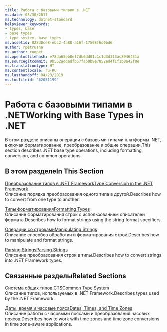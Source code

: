 ```yaml
---
title: Работа с базовыми типами в .NET
ms.date: 03/30/2017
ms.technology: dotnet-standard
helpviewer_keywords:
- types, base
- base types
- type system, base types
ms.assetid: 028d0ce8-ebc2-4a88-a16f-17508f6d0bd6
author: rpetrusha
ms.author: ronpet
ms.openlocfilehash: e78da65eb8ef7db6dd01c1c1d3d313ac8946431a
ms.sourcegitcommit: 9b552addadfb57fab0b9e7852ed4f1f1b8a42f8e
ms.translationtype: HT
ms.contentlocale: ru-RU
ms.lasthandoff: 04/23/2019
ms.locfileid: "62051199"
---
```

# <a name="working-with-base-types-in-net"></a><span data-ttu-id="fcb7d-102">Работа с базовыми типами в .NET</span><span class="sxs-lookup"><span data-stu-id="fcb7d-102">Working with Base Types in .NET</span></span>
<span data-ttu-id="fcb7d-103">В этом разделе описаны операции с базовыми типами платформы .NET, включая форматирование, преобразование и общие операции.</span><span class="sxs-lookup"><span data-stu-id="fcb7d-103">This section describes .NET base type operations, including formatting, conversion, and common operations.</span></span>  
  
## <a name="in-this-section"></a><span data-ttu-id="fcb7d-104">В этом разделе</span><span class="sxs-lookup"><span data-stu-id="fcb7d-104">In This Section</span></span>  
 [<span data-ttu-id="fcb7d-105">Преобразование типов в .NET Framework</span><span class="sxs-lookup"><span data-stu-id="fcb7d-105">Type Conversion in the .NET Framework</span></span>](../../../docs/standard/base-types/type-conversion.md)  
 <span data-ttu-id="fcb7d-106">Описание порядка преобразования одного типа в другой.</span><span class="sxs-lookup"><span data-stu-id="fcb7d-106">Describes how to convert from one type to another.</span></span>  
  
 [<span data-ttu-id="fcb7d-107">Типы форматирования</span><span class="sxs-lookup"><span data-stu-id="fcb7d-107">Formatting Types</span></span>](../../../docs/standard/base-types/formatting-types.md)  
 <span data-ttu-id="fcb7d-108">Описание форматирования строк с использованием описателей формата.</span><span class="sxs-lookup"><span data-stu-id="fcb7d-108">Describes how to format strings using the string format specifiers.</span></span>  
  
 [<span data-ttu-id="fcb7d-109">Операции со строками</span><span class="sxs-lookup"><span data-stu-id="fcb7d-109">Manipulating Strings</span></span>](../../../docs/standard/base-types/manipulating-strings.md)  
 <span data-ttu-id="fcb7d-110">Описание способов обработки и форматирования строк.</span><span class="sxs-lookup"><span data-stu-id="fcb7d-110">Describes how to manipulate and format strings.</span></span>  
  
 [<span data-ttu-id="fcb7d-111">Parsing Strings</span><span class="sxs-lookup"><span data-stu-id="fcb7d-111">Parsing Strings</span></span>](../../../docs/standard/base-types/parsing-strings.md)  
 <span data-ttu-id="fcb7d-112">Описание преобразования строк в типы.</span><span class="sxs-lookup"><span data-stu-id="fcb7d-112">Describes how to convert strings into .NET Framework types.</span></span>  
  
## <a name="related-sections"></a><span data-ttu-id="fcb7d-113">Связанные разделы</span><span class="sxs-lookup"><span data-stu-id="fcb7d-113">Related Sections</span></span>  
 [<span data-ttu-id="fcb7d-114">Система общих типов CTS</span><span class="sxs-lookup"><span data-stu-id="fcb7d-114">Common Type System</span></span>](../../../docs/standard/base-types/common-type-system.md)  
 <span data-ttu-id="fcb7d-115">Описание типов, используемых в .NET Framework.</span><span class="sxs-lookup"><span data-stu-id="fcb7d-115">Describes types used by the .NET Framework.</span></span>  
  
 [<span data-ttu-id="fcb7d-116">Даты, время и часовые пояса</span><span class="sxs-lookup"><span data-stu-id="fcb7d-116">Dates, Times, and Time Zones</span></span>](../../../docs/standard/datetime/index.md)  
 <span data-ttu-id="fcb7d-117">Описание работы с часовыми поясами и преобразования часовых поясов.</span><span class="sxs-lookup"><span data-stu-id="fcb7d-117">Describes how to work with time zones and time zone conversions in time zone-aware applications.</span></span>
